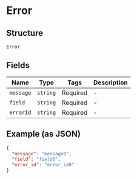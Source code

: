 
# Error

## Structure

`Error`

## Fields

| Name | Type | Tags | Description |
|  --- | --- | --- | --- |
| `message` | `string` | Required | - |
| `field` | `string` | Required | - |
| `errorId` | `string` | Required | - |

## Example (as JSON)

```json
{
  "message": "message0",
  "field": "field6",
  "error_id": "error_id8"
}
```


